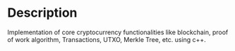 # Description

Implementation of core cryptocurrency functionalities like blockchain, proof of work algorithm, Transactions, UTXO, Merkle Tree, etc. using c++.
